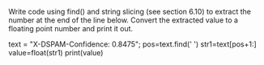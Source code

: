  Write code using find() and string slicing (see section 6.10) to extract the number at the end of the line below. Convert the extracted value to a floating point number and print it out.
 
text = "X-DSPAM-Confidence:    0.8475";
pos=text.find(' ')
str1=text[pos+1:]
value=float(str1)
print(value) 
 
 
